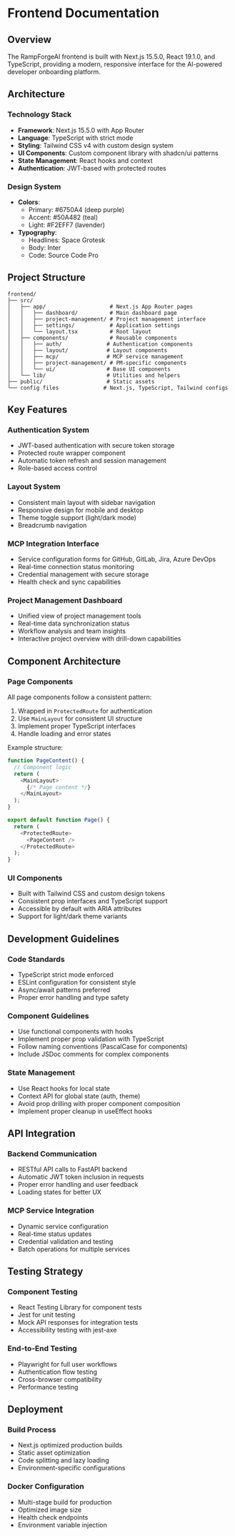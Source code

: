 # Frontend Documentation

## Overview

The RampForgeAI frontend is built with Next.js 15.5.0, React 19.1.0, and TypeScript, providing a modern, responsive interface for the AI-powered developer onboarding platform.

## Architecture

### Technology Stack
- **Framework**: Next.js 15.5.0 with App Router
- **Language**: TypeScript with strict mode
- **Styling**: Tailwind CSS v4 with custom design system
- **UI Components**: Custom component library with shadcn/ui patterns
- **State Management**: React hooks and context
- **Authentication**: JWT-based with protected routes

### Design System
- **Colors**: 
  - Primary: #6750A4 (deep purple)
  - Accent: #50A482 (teal) 
  - Light: #F2EFF7 (lavender)
- **Typography**:
  - Headlines: Space Grotesk
  - Body: Inter
  - Code: Source Code Pro

## Project Structure

```
frontend/
├── src/
│   ├── app/                    # Next.js App Router pages
│   │   ├── dashboard/          # Main dashboard page
│   │   ├── project-management/ # Project management interface
│   │   ├── settings/           # Application settings
│   │   └── layout.tsx          # Root layout
│   ├── components/             # Reusable components
│   │   ├── auth/              # Authentication components
│   │   ├── layout/            # Layout components
│   │   ├── mcp/               # MCP service management
│   │   ├── project-management/ # PM-specific components
│   │   └── ui/                # Base UI components
│   └── lib/                   # Utilities and helpers
├── public/                    # Static assets
└── config files              # Next.js, TypeScript, Tailwind configs
```

## Key Features

### Authentication System
- JWT-based authentication with secure token storage
- Protected route wrapper component
- Automatic token refresh and session management
- Role-based access control

### Layout System
- Consistent main layout with sidebar navigation
- Responsive design for mobile and desktop
- Theme toggle support (light/dark mode)
- Breadcrumb navigation

### MCP Integration Interface
- Service configuration forms for GitHub, GitLab, Jira, Azure DevOps
- Real-time connection status monitoring
- Credential management with secure storage
- Health check and sync capabilities

### Project Management Dashboard
- Unified view of project management tools
- Real-time data synchronization status
- Workflow analysis and team insights
- Interactive project overview with drill-down capabilities

## Component Architecture

### Page Components
All page components follow a consistent pattern:
1. Wrapped in `ProtectedRoute` for authentication
2. Use `MainLayout` for consistent UI structure
3. Implement proper TypeScript interfaces
4. Handle loading and error states

Example structure:
```typescript
function PageContent() {
  // Component logic
  return (
    <MainLayout>
      {/* Page content */}
    </MainLayout>
  );
}

export default function Page() {
  return (
    <ProtectedRoute>
      <PageContent />
    </ProtectedRoute>
  );
}
```

### UI Components
- Built with Tailwind CSS and custom design tokens
- Consistent prop interfaces and TypeScript support
- Accessible by default with ARIA attributes
- Support for light/dark theme variants

## Development Guidelines

### Code Standards
- TypeScript strict mode enforced
- ESLint configuration for consistent style
- Async/await patterns preferred
- Proper error handling and type safety

### Component Guidelines
- Use functional components with hooks
- Implement proper prop validation with TypeScript
- Follow naming conventions (PascalCase for components)
- Include JSDoc comments for complex components

### State Management
- Use React hooks for local state
- Context API for global state (auth, theme)
- Avoid prop drilling with proper component composition
- Implement proper cleanup in useEffect hooks

## API Integration

### Backend Communication
- RESTful API calls to FastAPI backend
- Automatic JWT token inclusion in requests
- Proper error handling and user feedback
- Loading states for better UX

### MCP Service Integration
- Dynamic service configuration
- Real-time status updates
- Credential validation and testing
- Batch operations for multiple services

## Testing Strategy

### Component Testing
- React Testing Library for component tests
- Jest for unit testing
- Mock API responses for integration tests
- Accessibility testing with jest-axe

### End-to-End Testing
- Playwright for full user workflows
- Authentication flow testing
- Cross-browser compatibility
- Performance testing

## Deployment

### Build Process
- Next.js optimized production builds
- Static asset optimization
- Code splitting and lazy loading
- Environment-specific configurations

### Docker Configuration
- Multi-stage build for production
- Optimized image size
- Health check endpoints
- Environment variable injection